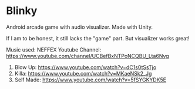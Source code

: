 # Blinky
Android arcade game with audio visualizer. Made with Unity.

If I am to be honest, it still lacks the "game" part. But visualizer works great!

Music used:
NEFFEX Youtube Channel: https://www.youtube.com/channel/UCBefBxNTPoNCQBU_Lta6Nvg
1. Blow Up: https://www.youtube.com/watch?v=dC1s0tSsTjo
2. Killa: https://www.youtube.com/watch?v=MKaeNSk2_Jg
3. Self Made: https://www.youtube.com/watch?v=5fSYGKYDK5E
